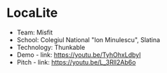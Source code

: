 # LocaLite

- Team: Misfit
- School: Colegiul National "Ion Minulescu", Slatina
- Technology: Thunkable
- Demo - link: https://youtu.be/TyhOhxLdbyI
- Pitch - link: https://youtu.be/L_3Rll2Ab6o